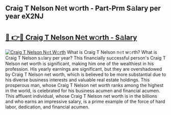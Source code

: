 ## Craig T Nelson N𝚎t w𝚘rth - Part-Prm S𝚊lary per year eX2NJ

# <h2><a href="http://gc0cc79.nevu.top/?p=Craig+T+Nelson">🔗 👉🔴 Craig T Nelson N𝚎t w𝚘rth - S𝚊lary</a></h2>

[![Craig T Nelson N𝚎t W𝚘rth](https://i.imgur.com/Oavwk0R.jpeg)](http://gc0cc79.nevu.top/?p=Craig+T+Nelson)
What is Craig T Nelson n𝚎t w𝚘rth? What is Craig T Nelson s𝚊lary per year?
This financially successful person's Craig T Nelson net worth is significant, making him one of the wealthiest in his profession. His yearly earnings are significant, but they are overshadowed by Craig T Nelson net worth, which is believed to be more substantial due to his diverse business interests and valuable real estate holdings. This prosperous man, whose Craig T Nelson net worth ranks among the highest in the world, is celebrated for his business acumen and financial acumen. This affluent individual, whose Craig T Nelson net worth is in the billions and who earns an impressive salary, is a prime example of the force of hard labor, dedication, and financial acumen.
